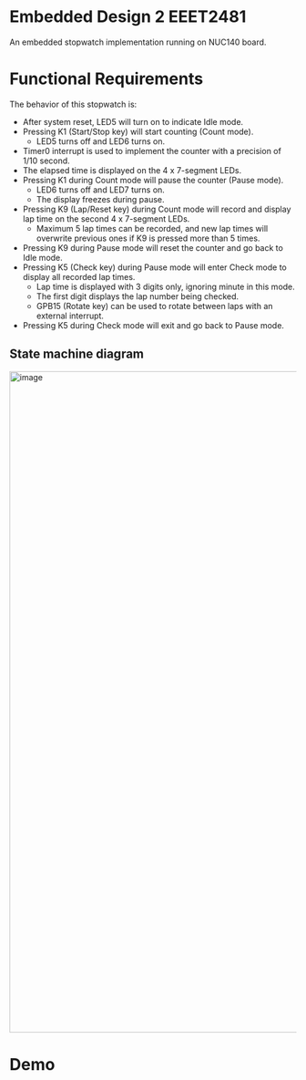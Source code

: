 # Embedded Design 2 EEET2481
An embedded stopwatch implementation running on NUC140 board. 

# Functional Requirements
The behavior of this stopwatch is: 

- After system reset, LED5 will turn on to indicate Idle mode.
- Pressing K1 (Start/Stop key) will start counting (Count mode).
  - LED5 turns off and LED6 turns on.
- Timer0 interrupt is used to implement the counter with a precision of 1/10 second.
- The elapsed time is displayed on the 4 x 7-segment LEDs.
- Pressing K1 during Count mode will pause the counter (Pause mode).
  - LED6 turns off and LED7 turns on.
  - The display freezes during pause.
- Pressing K9 (Lap/Reset key) during Count mode will record and display lap time on the second 4 x 7-segment LEDs.
  - Maximum 5 lap times can be recorded, and new lap times will overwrite previous ones if K9 is pressed more than 5 times.
- Pressing K9 during Pause mode will reset the counter and go back to Idle mode.
- Pressing K5 (Check key) during Pause mode will enter Check mode to display all recorded lap times.
  - Lap time is displayed with 3 digits only, ignoring minute in this mode.
  - The first digit displays the lap number being checked.
  - GPB15 (Rotate key) can be used to rotate between laps with an external interrupt.
- Pressing K5 during Check mode will exit and go back to Pause mode.


## State machine diagram 

<img width="1160" alt="image" src="https://github.com/quynhethereal/stopwatch-nuc140/assets/49337640/21d0f013-73e3-4af0-9679-4f644f8b0fad">



# Demo

